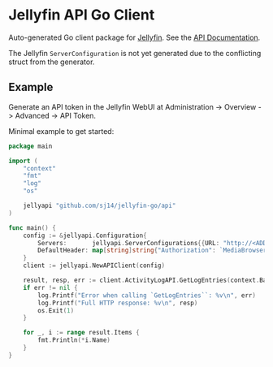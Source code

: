 # Jellyfin API Go Client

Auto-generated Go client package for [Jellyfin](https://jellyfin.org/). See the [API Documentation](/api/README.md).

The Jellyfin `ServerConfiguration` is not yet generated due to the conflicting struct from the generator.

## Example

Generate an API token in the Jellyfin WebUI at Administration -> Overview -> Advanced -> API Token.

Minimal example to get started:

```go
package main

import (
	"context"
	"fmt"
	"log"
	"os"

	jellyapi "github.com/sj14/jellyfin-go/api"
)

func main() {
	config := &jellyapi.Configuration{
		Servers:       jellyapi.ServerConfigurations{{URL: "http://<ADDRESS>:<PORT>"}},
		DefaultHeader: map[string]string{"Authorization": `MediaBrowser Token="<API_TOKEN>"`},
	}
	client := jellyapi.NewAPIClient(config)

	result, resp, err := client.ActivityLogAPI.GetLogEntries(context.Background()).Execute()
	if err != nil {
		log.Printf("Error when calling `GetLogEntries``: %v\n", err)
		log.Printf("Full HTTP response: %v\n", resp)
		os.Exit(1)
	}

	for _, i := range result.Items {
		fmt.Println(*i.Name)
	}
}
```
